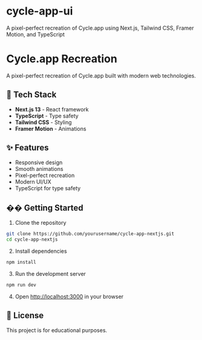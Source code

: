 # cycle-app-ui
A pixel-perfect recreation of Cycle.app using Next.js, Tailwind CSS, Framer Motion, and TypeScript

# Cycle.app Recreation

A pixel-perfect recreation of Cycle.app built with modern web technologies.

## 🚀 Tech Stack

- **Next.js 13** - React framework
- **TypeScript** - Type safety
- **Tailwind CSS** - Styling
- **Framer Motion** - Animations

## ✨ Features

- Responsive design
- Smooth animations
- Pixel-perfect recreation
- Modern UI/UX
- TypeScript for type safety

## ��️ Getting Started

1. Clone the repository
```bash
git clone https://github.com/yourusername/cycle-app-nextjs.git
cd cycle-app-nextjs
```

2. Install dependencies
```bash
npm install
```

3. Run the development server
```bash
npm run dev
```

4. Open [http://localhost:3000](http://localhost:3000) in your browser


## 📄 License

This project is for educational purposes.
